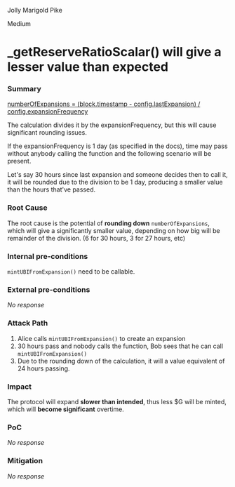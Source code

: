 Jolly Marigold Pike

Medium

# _getReserveRatioScalar() will give a lesser value than expected

### Summary

[numberOfExpansions = (block.timestamp - config.lastExpansion) / config.expansionFrequency](https://github.com/sherlock-audit/2024-10-mento-update/blob/main/mento-core/contracts/goodDollar/GoodDollarExpansionController.sol#L232)

The calculation divides it by the expansionFrequency, but this will cause significant rounding issues.

If the expansionFrequency is 1 day (as specified in the docs), time may pass without anybody calling the function and the following scenario will be present.

Let's say 30 hours since last expansion and someone decides then to call it, it will be rounded due to the division to be 1 day, producing a smaller value than the hours that've passed.

### Root Cause

The root cause is the potential of **rounding down** `numberOfExpansions`, which will give a significantly smaller value, depending on how big will be remainder of the division. (6 for 30 hours, 3 for 27 hours, etc)

### Internal pre-conditions

`mintUBIFromExpansion()` need to be callable.



### External pre-conditions

_No response_

### Attack Path

1. Alice calls `mintUBIFromExpansion()` to create an expansion
2. 30 hours pass and nobody calls the function, Bob sees that he can call `mintUBIFromExpansion()`
3. Due to the rounding down of the calculation, it will a value equivalent of 24 hours passing.

### Impact

The protocol will expand **slower than intended**, thus less $G will be minted, which will **become significant** overtime.



### PoC

_No response_

### Mitigation

_No response_